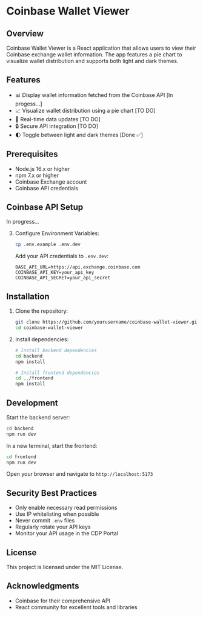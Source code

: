 # Coinbase Wallet Viewer

## Overview
Coinbase Wallet Viewer is a React application that allows users to view their Coinbase exchange wallet information. The app features a pie chart to visualize wallet distribution and supports both light and dark themes.

## Features
- 📊 Display wallet information fetched from the Coinbase API [In progess...]
- 📈 Visualize wallet distribution using a pie chart [TO DO]
- 🔄 Real-time data updates [TO DO]
- 🔒 Secure API integration [TO DO]
- 🌓 Toggle between light and dark themes [Done ✅]


## Prerequisites
- Node.js 16.x or higher
- npm 7.x or higher
- Coinbase Exchange account
- Coinbase API credentials

## Coinbase API Setup


In progress...
<!-- 1. Create a Coinbase Developer Account:
   - Go to [Coinbase CDP Portal](https://portal.cdp.coinbase.com)
   - Sign in or create an account
   - Navigate to the Dashboard section

2. Generate API Credentials:
   - In the Dashboard, click on "API Keys"
   - Click "Generate new API key"
   - Set the following permissions:
     - ✅ view (read-only)
   - Add IP address restrictions (recommended)
   - Save your credentials securely:
     - API Key
     - API Secret -->

3. Configure Environment Variables:
   ```bash
   cp .env.example .env.dev
   ```
   Add your API credentials to `.env.dev`:
   ```plaintext
   BASE_API_URL=https://api.exchange.coinbase.com
   COINBASE_API_KEY=your_api_key
   COINBASE_API_SECRET=your_api_secret
   ```

## Installation

1. Clone the repository:
   ```bash
   git clone https://github.com/yourusername/coinbase-wallet-viewer.git
   cd coinbase-wallet-viewer
   ```

2. Install dependencies:
   ```bash
   # Install backend dependencies
   cd backend
   npm install

   # Install frontend dependencies
   cd ../frontend
   npm install
   ```

## Development

Start the backend server:
```bash
cd backend
npm run dev
```

In a new terminal, start the frontend:
```bash
cd frontend
npm run dev
```

Open your browser and navigate to `http://localhost:5173`

## Security Best Practices
- Only enable necessary read permissions
- Use IP whitelisting when possible
- Never commit `.env` files
- Regularly rotate your API keys
- Monitor your API usage in the CDP Portal

## License
This project is licensed under the MIT License.

## Acknowledgments

- Coinbase for their comprehensive API
- React community for excellent tools and libraries